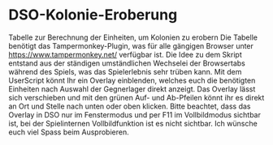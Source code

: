 # DSO-Kolonie-Eroberung
Tabelle zur Berechnung der Einheiten, um Kolonien zu erobern
Die Tabelle benötigt das Tampermonkey-Plugin, was für alle gängigen Browser unter https://www.tampermonkey.net/ verfügbar ist.
Die Idee zu dem Skript entstand aus der ständigen umständlichen Wechselei der Browsertabs während des Spiels, was das Spielerlebnis sehr trüben kann.
Mit dem UserScript könnt Ihr ein Overlay einblenden, welches euch die benötigten Einheiten nach Auswahl der Gegnerlager direkt anzeigt.
Das Overlay lässt sich verschieben und mit den grünen Auf- und Ab-Pfeilen könnt ihr es direkt an Ort und Stelle nach unten oder oben klicken.
Bitte beachtet, dass das Overlay in DSO nur im Fenstermodus und per F11 im Vollbildmodus sichtbar ist, bei der Spielinternen Vollbildfunktion ist 
es nicht sichtbar. Ich wünsche euch viel Spass beim Ausprobieren.
